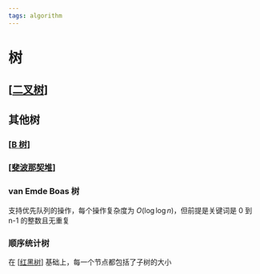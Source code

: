 ```yaml
---
tags: algorithm
---
```


# 树

## [[二叉树]]

## 其他树

### [[B 树]]

### [[斐波那契堆]]

### van Emde Boas 树

支持优先队列的操作，每个操作复杂度为 $O(\log \log n)$，但前提是关键词是 0 到 n-1 的整数且无重复

### 顺序统计树

在 [[红黑树]] 基础上，每一个节点都包括了子树的大小

[//begin]: # "Autogenerated link references for markdown compatibility"
[二叉树]: 二叉树.md "二叉树"
[b 树]: <B 树.md> "B 树"
[斐波那契堆]: 斐波那契堆.md "斐波那契堆"
[红黑树]: 红黑树.md "红黑树"
[//end]: # "Autogenerated link references"
